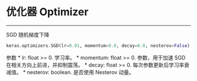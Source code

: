 # 优化器 Optimizer

---------------

SGD 随机梯度下降  
```python
keras.optimizers.SGD(lr=0.01, momentum=0.0, decay=0.0, nesterov=False)
```
参数
	* 
lr: float >= 0. 学习率。
	* 
momentum: float >= 0. 参数，用于加速 SGD 在相关方向上前进，并抑制震荡。
	* 
decay: float >= 0. 每次参数更新后学习率衰减值。
	* 
nesterov: boolean. 是否使用 Nesterov 动量。

